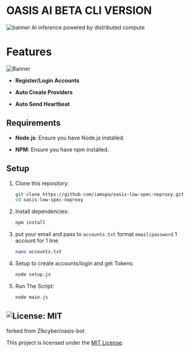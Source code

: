 # OASIS AI BETA CLI VERSION

![banner](image-1.png)
AI inference powered by distributed compute

# Features

![Banner](image.png)

- **Register/Login Accounts**

- **Auto Create Providers**

- **Auto Send Heartbeat**

## Requirements

- **Node.js**: Ensure you have Node.js installed.

- **NPM**: Ensure you have npm installed.

## Setup

1. Clone this repository:

   ```bash
   git clone https://github.com/iamspa/oasis-low-spec-noproxy.git
   cd oasis-low-spec-noproxy
   ```

2. Install dependencies:

   ```bash
   npm install
   ```

3. put your email and pass to `accounts.txt` format `email|password` 1 account for 1 line

   ```bash
   nano accounts.txt
   ```

4. Setup to create accounts/login and get Tokens:

   ```bash
   node setup.js
   ```

5. Run The Script:

   ```bash
   node main.js
   ```
## ![License: MIT](https://img.shields.io/badge/License-MIT-yellow.svg)

forked from Zlkcyber/oasis-bot

This project is licensed under the [MIT License](LICENSE).
